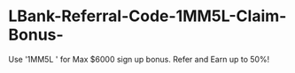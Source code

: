 # LBank-Referral-Code-1MM5L-Claim-Bonus-
Use '1MM5L ' for Max $6000 sign up bonus. Refer and Earn up to 50%!
